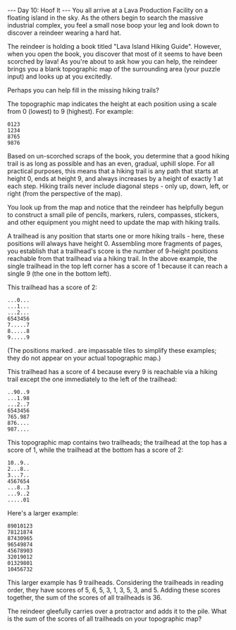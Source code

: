 --- Day 10: Hoof It ---
You all arrive at a Lava Production Facility on a floating island in the sky. As the others begin to search the massive industrial complex, you feel a small nose boop your leg and look down to discover a reindeer wearing a hard hat.

The reindeer is holding a book titled "Lava Island Hiking Guide". However, when you open the book, you discover that most of it seems to have been scorched by lava! As you're about to ask how you can help, the reindeer brings you a blank topographic map of the surrounding area (your puzzle input) and looks up at you excitedly.

Perhaps you can help fill in the missing hiking trails?

The topographic map indicates the height at each position using a scale from 0 (lowest) to 9 (highest). For example:

```
0123
1234
8765
9876
```

Based on un-scorched scraps of the book, you determine that a good hiking trail is as long as possible and has an even, gradual, uphill slope. For all practical purposes, this means that a hiking trail is any path that starts at height 0, ends at height 9, and always increases by a height of exactly 1 at each step. Hiking trails never include diagonal steps - only up, down, left, or right (from the perspective of the map).

You look up from the map and notice that the reindeer has helpfully begun to construct a small pile of pencils, markers, rulers, compasses, stickers, and other equipment you might need to update the map with hiking trails.

A trailhead is any position that starts one or more hiking trails - here, these positions will always have height 0. Assembling more fragments of pages, you establish that a trailhead's score is the number of 9-height positions reachable from that trailhead via a hiking trail. In the above example, the single trailhead in the top left corner has a score of 1 because it can reach a single 9 (the one in the bottom left).

This trailhead has a score of 2:

```
...0...
...1...
...2...
6543456
7.....7
8.....8
9.....9
```

(The positions marked . are impassable tiles to simplify these examples; they do not appear on your actual topographic map.)

This trailhead has a score of 4 because every 9 is reachable via a hiking trail except the one immediately to the left of the trailhead:

```
..90..9
...1.98
...2..7
6543456
765.987
876....
987....
```

This topographic map contains two trailheads; the trailhead at the top has a score of 1, while the trailhead at the bottom has a score of 2:

```
10..9..
2...8..
3...7..
4567654
...8..3
...9..2
.....01
```

Here's a larger example:

```
89010123
78121874
87430965
96549874
45678903
32019012
01329801
10456732
```

This larger example has 9 trailheads. Considering the trailheads in reading order, they have scores of 5, 6, 5, 3, 1, 3, 5, 3, and 5. Adding these scores together, the sum of the scores of all trailheads is 36.

The reindeer gleefully carries over a protractor and adds it to the pile. What is the sum of the scores of all trailheads on your topographic map?

